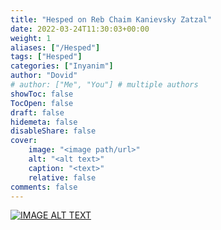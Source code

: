 ```yaml
---
title: "Hesped on Reb Chaim Kanievsky Zatzal"
date: 2022-03-24T11:30:03+00:00
weight: 1
aliases: ["/Hesped"]
tags: ["Hesped"]
categories: ["Inyanim"]
author: "Dovid"
# author: ["Me", "You"] # multiple authors
showToc: false
TocOpen: false
draft: false
hidemeta: false
disableShare: false
cover:
    image: "<image path/url>"
    alt: "<alt text>"
    caption: "<text>"
    relative: false
comments: false
---
```

[![IMAGE ALT TEXT](http://img.youtube.com/vi/bVzmKaWHrjQ/0.jpg)](http://www.youtube.com/watch?v=bVzmKaWHrjQ "Video Title")

